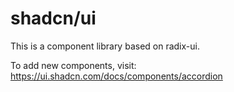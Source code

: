 # shadcn/ui

This is a component library based on radix-ui.

To add new components, visit: https://ui.shadcn.com/docs/components/accordion